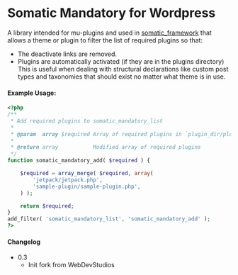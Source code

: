 Somatic Mandatory for Wordpress
=========

A library intended for mu-plugins and used in [somatic_framework](https://github.com/somaticstudios/somatic-framework) that allows a theme or plugin to filter the list of required plugins so that:
* The deactivate links are removed.
* Plugins are automatically activated (if they are in the plugins directory)
This is useful when dealing with structural declarations like custom post types and taxonomies that should exist no matter what theme is in use.

#### Example Usage:
```php
<?php
/**
 * Add required plugins to somatic_mandatory_list
 *
 * @param  array $required Array of required plugins in `plugin_dir/plugin_file.php` form
 *
 * @return array           Modified array of required plugins
 */
function somatic_mandatory_add( $required ) {

	$required = array_merge( $required, array(
		'jetpack/jetpack.php',
		'sample-plugin/sample-plugin.php',
	) );

	return $required;
}
add_filter( 'somatic_mandatory_list', 'somatic_mandatory_add' );
?>
```
#### Changelog
* 0.3
	* Init fork from WebDevStudios
